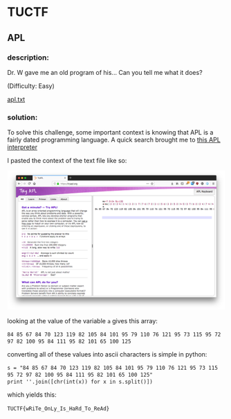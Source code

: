 # TUCTF
## APL

### description:
Dr. W gave me an old program of his... Can you tell me what it does? 

(Difficulty: Easy)

[apl.txt](APL.txt)

### solution:
To solve this challenge, some important context is knowing that APL is a fairly
dated programming language. A quick search brought me to 
[this APL interpreter](https://tryapl.org/)

I pasted the context of the text file like so:

![interpreter screenshot](tryapl.png)

looking at the value of the variable `a` gives this array:

```
84 85 67 84 70 123 119 82 105 84 101 95 79 110 76 121 95 73 115 95 72 97 82 100 95 84 111 95 82 101 65 100 125
```

converting all of these values into ascii characters is simple in python:

```
s = "84 85 67 84 70 123 119 82 105 84 101 95 79 110 76 121 95 73 115 95 72 97 82 100 95 84 111 95 82 101 65 100 125"
print ''.join([chr(int(x)) for x in s.split()])
```

which yields this:

`TUCTF{wRiTe_OnLy_Is_HaRd_To_ReAd}`



